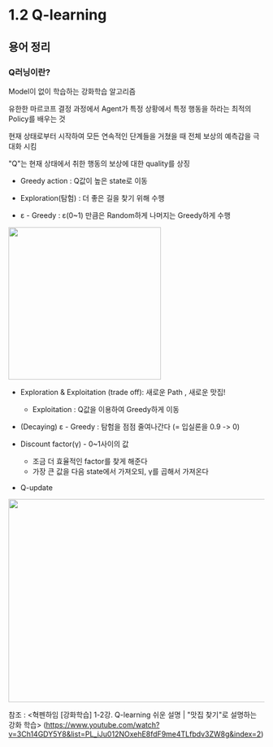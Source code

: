 # 1.2 Q-learning 

## 용어 정리

### Q러닝이란?

 Model이 없이 학습하는 강화학습 알고리즘
 
 유한한 마르코프 결정 과정에서 Agent가 특정 상황에서 특정 행동을 하라는 최적의 Policy를 배우는 것
 
 현재 상태로부터 시작하여 모든 연속적인 단계들을 거쳤을 때 전체 보상의 예측갑을 극대화 시킴
 
 "Q"는 현재 상태에서 취한 행동의 보상에 대한 quality를 상징

* Greedy action : Q값이 높은 state로 이동

* Exploration(탐험) : 더 좋은 길을 찾기 위해 수행

* ε - Greedy : ε(0~1) 만큼은 Random하게 나머지는 Greedy하게 수행 

<img src="https://user-images.githubusercontent.com/68425309/201653793-b4267f92-99e9-4be5-b1a8-f2c952fd53cd.jpg" width="300" height="300"/> 

* Exploration & Exploitation (trade off): 새로운 Path , 새로운 맛집!
  - Exploitation : Q값을 이용하여 Greedy하게 이동

* (Decaying) ε - Greedy : 탐험을 점점 줄여나간다 (= 입실론을 0.9 -> 0)

* Discount factor(γ) - 0~1사이의 값
  - 조금 더 효율적인 factor를 찾게 해준다
  - 가장 큰 값을 다음 state에서 가져오되, γ를 곱해서 가져온다

* Q-update

<img src="https://user-images.githubusercontent.com/68425309/201660546-b3a688d4-1144-4b91-9925-a483164aefd4.jpg" width="800" height="400"/> 



참조 : <혁펜하임 [강화학습] 1-2강. Q-learning 쉬운 설명 | "맛집 찾기"로 설명하는 강화 학습>
(https://www.youtube.com/watch?v=3Ch14GDY5Y8&list=PL_iJu012NOxehE8fdF9me4TLfbdv3ZW8g&index=2)
